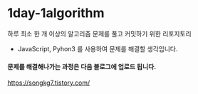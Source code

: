 # 1day-1algorithm
하루 최소 한 개 이상의 알고리즘 문제를 풀고 커밋하기 위한 리포지토리

- JavaScript, Pyhon3 를 사용하여 문제를 해결할 생각입니다.


#### 문제를 해결해나가는 과정은 다음 블로그에 업로드 됩니다.
https://songkg7.tistory.com/
